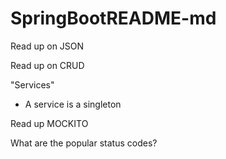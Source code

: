 # SpringBootREADME-md

Read up on JSON

Read up on CRUD

"Services"
- A service is a singleton

Read up MOCKITO

What are the popular status codes?

